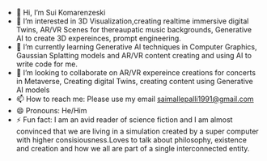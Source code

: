 - 👋 Hi, I’m Sui Komarenzeski
- 👀 I’m interested in 3D Visualization,creating realtime immersive digital Twins, AR/VR Scenes for thereaupatic music backgrounds, Generative AI to create 3D expereinces, prompt engineering.
- 🌱 I’m currently learning Generative AI techniques in Computer Graphics, Gaussian Splatting models and AR/VR content creating and using AI to write code for me.
- 💞️ I’m looking to collaborate on AR/VR expereince creations for concerts in Metaverse, Creating digital Twins, creating content using Generative AI models
- 📫 How to reach me: Please use my email saimallepalli1991@gmail.com
- 😄 Pronouns: He/Him
- ⚡ Fun fact: I am an avid reader of science fiction and I am almost convinced that we are living in a simulation created by a super computer with higher consisiousness.Loves to talk about philosophy, existence and creation and how we all are part of a single interconnected entity.

<!---
saimallepalli1991/saimallepalli1991 is a ✨ special ✨ repository because its `README.md` (this file) appears on your GitHub profile.
You can click the Preview link to take a look at your changes.
--->
